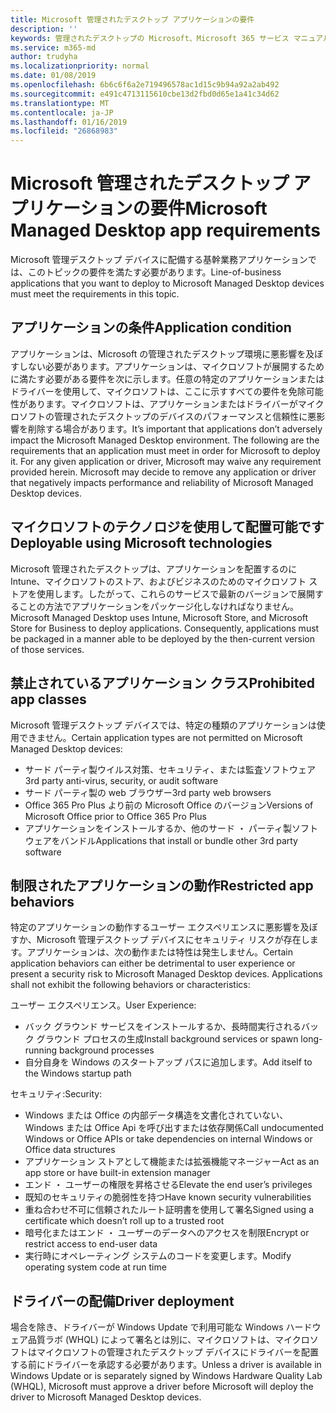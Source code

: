 ```yaml
---
title: Microsoft 管理されたデスクトップ アプリケーションの要件
description: ''
keywords: 管理されたデスクトップの Microsoft、Microsoft 365 サービス マニュアル
ms.service: m365-md
author: trudyha
ms.localizationpriority: normal
ms.date: 01/08/2019
ms.openlocfilehash: 6b6c6f6a2e719496578ac1d15c9b94a92a2ab492
ms.sourcegitcommit: e491c4713115610cbe13d2fbd0d65e1a41c34d62
ms.translationtype: MT
ms.contentlocale: ja-JP
ms.lasthandoff: 01/16/2019
ms.locfileid: "26868983"
---
```

# <a name="microsoft-managed-desktop-app-requirements"></a><span data-ttu-id="b7dda-103">Microsoft 管理されたデスクトップ アプリケーションの要件</span><span class="sxs-lookup"><span data-stu-id="b7dda-103">Microsoft Managed Desktop app requirements</span></span>

<!--This topic is the target for aka.ms/app-req. This is aka link is used from EA agreeement for MMD. do not delete.-->

<!--Application addendum -->
 
<span data-ttu-id="b7dda-104">Microsoft 管理デスクトップ デバイスに配備する基幹業務アプリケーションでは、このトピックの要件を満たす必要があります。</span><span class="sxs-lookup"><span data-stu-id="b7dda-104">Line-of-business applications that you want to deploy to Microsoft Managed Desktop devices must meet the requirements in this topic.</span></span> 

## <a name="application-condition"></a><span data-ttu-id="b7dda-105">アプリケーションの条件</span><span class="sxs-lookup"><span data-stu-id="b7dda-105">Application condition</span></span>

<span data-ttu-id="b7dda-p101">アプリケーションは、Microsoft の管理されたデスクトップ環境に悪影響を及ぼすしない必要があります。アプリケーションは、マイクロソフトが展開するために満たす必要がある要件を次に示します。任意の特定のアプリケーションまたはドライバーを使用して、マイクロソフトは、ここに示すすべての要件を免除可能性があります。マイクロソフトは、アプリケーションまたはドライバーがマイクロソフトの管理されたデスクトップのデバイスのパフォーマンスと信頼性に悪影響を削除する場合があります。</span><span class="sxs-lookup"><span data-stu-id="b7dda-p101">It’s important that applications don’t adversely impact the Microsoft Managed Desktop environment. The following are the requirements that an application must meet in order for Microsoft to deploy it. For any given application or driver, Microsoft may waive any requirement provided herein. Microsoft may decide to remove any application or driver that negatively impacts performance and reliability of Microsoft Managed Desktop devices.</span></span>

## <a name="deployable-using-microsoft-technologies"></a><span data-ttu-id="b7dda-110">マイクロソフトのテクノロジを使用して配置可能です</span><span class="sxs-lookup"><span data-stu-id="b7dda-110">Deployable using Microsoft technologies</span></span>

<span data-ttu-id="b7dda-p102">Microsoft 管理されたデスクトップは、アプリケーションを配置するのに Intune、マイクロソフトのストア、およびビジネスのためのマイクロソフト ストアを使用します。したがって、これらのサービスで最新のバージョンで展開することの方法でアプリケーションをパッケージ化しなければなりません。</span><span class="sxs-lookup"><span data-stu-id="b7dda-p102">Microsoft Managed Desktop uses Intune,  Microsoft Store, and  Microsoft Store for Business to deploy applications. Consequently, applications must be packaged in a manner able to be deployed by the then-current version of those services.</span></span>

## <a name="prohibited-app-classes"></a><span data-ttu-id="b7dda-113">禁止されているアプリケーション クラス</span><span class="sxs-lookup"><span data-stu-id="b7dda-113">Prohibited app classes</span></span>

<span data-ttu-id="b7dda-114">Microsoft 管理デスクトップ デバイスでは、特定の種類のアプリケーションは使用できません。</span><span class="sxs-lookup"><span data-stu-id="b7dda-114">Certain application types are not permitted on Microsoft Managed Desktop devices:</span></span>
- <span data-ttu-id="b7dda-115">サード パーティ製ウイルス対策、セキュリティ、または監査ソフトウェア</span><span class="sxs-lookup"><span data-stu-id="b7dda-115">3rd party anti-virus, security, or audit software</span></span>
- <span data-ttu-id="b7dda-116">サード パーティ製の web ブラウザー</span><span class="sxs-lookup"><span data-stu-id="b7dda-116">3rd party web browsers</span></span>
- <span data-ttu-id="b7dda-117">Office 365 Pro Plus より前の Microsoft Office のバージョン</span><span class="sxs-lookup"><span data-stu-id="b7dda-117">Versions of Microsoft Office prior to Office 365 Pro Plus</span></span>
- <span data-ttu-id="b7dda-118">アプリケーションをインストールするか、他のサード ・ パーティ製ソフトウェアをバンドル</span><span class="sxs-lookup"><span data-stu-id="b7dda-118">Applications that install or bundle other 3rd party software</span></span>

## <a name="restricted-app-behaviors"></a><span data-ttu-id="b7dda-119">制限されたアプリケーションの動作</span><span class="sxs-lookup"><span data-stu-id="b7dda-119">Restricted app behaviors</span></span>

<span data-ttu-id="b7dda-p103">特定のアプリケーションの動作するユーザー エクスペリエンスに悪影響を及ぼすか、Microsoft 管理デスクトップ デバイスにセキュリティ リスクが存在します。アプリケーションは、次の動作または特性は発生しません。</span><span class="sxs-lookup"><span data-stu-id="b7dda-p103">Certain application behaviors can either be detrimental to user experience or present a security risk to Microsoft Managed Desktop devices. Applications shall not exhibit the following behaviors or characteristics:</span></span> 

<span data-ttu-id="b7dda-122">ユーザー エクスペリエンス。</span><span class="sxs-lookup"><span data-stu-id="b7dda-122">User Experience:</span></span>
- <span data-ttu-id="b7dda-123">バック グラウンド サービスをインストールするか、長時間実行されるバック グラウンド プロセスの生成</span><span class="sxs-lookup"><span data-stu-id="b7dda-123">Install background services or spawn long-running background processes</span></span>
- <span data-ttu-id="b7dda-124">自分自身を Windows のスタートアップ パスに追加します。</span><span class="sxs-lookup"><span data-stu-id="b7dda-124">Add itself to the Windows startup path</span></span>

<span data-ttu-id="b7dda-125">セキュリティ:</span><span class="sxs-lookup"><span data-stu-id="b7dda-125">Security:</span></span>
- <span data-ttu-id="b7dda-126">Windows または Office の内部データ構造を文書化されていない、Windows または Office Api を呼び出すまたは依存関係</span><span class="sxs-lookup"><span data-stu-id="b7dda-126">Call undocumented Windows or Office APIs or take dependencies on internal Windows or Office data structures</span></span>
- <span data-ttu-id="b7dda-127">アプリケーション ストアとして機能または拡張機能マネージャー</span><span class="sxs-lookup"><span data-stu-id="b7dda-127">Act as an app store or have built-in extension manager</span></span>
- <span data-ttu-id="b7dda-128">エンド ・ ユーザーの権限を昇格させる</span><span class="sxs-lookup"><span data-stu-id="b7dda-128">Elevate the end user’s privileges</span></span>
- <span data-ttu-id="b7dda-129">既知のセキュリティの脆弱性を持つ</span><span class="sxs-lookup"><span data-stu-id="b7dda-129">Have known security vulnerabilities</span></span>
- <span data-ttu-id="b7dda-130">重ね合わせ不可に信頼されたルート証明書を使用して署名</span><span class="sxs-lookup"><span data-stu-id="b7dda-130">Signed using a certificate which doesn’t roll up to a trusted root</span></span>
- <span data-ttu-id="b7dda-131">暗号化またはエンド ・ ユーザーのデータへのアクセスを制限</span><span class="sxs-lookup"><span data-stu-id="b7dda-131">Encrypt or restrict access to end-user data</span></span>
- <span data-ttu-id="b7dda-132">実行時にオペレーティング システムのコードを変更します。</span><span class="sxs-lookup"><span data-stu-id="b7dda-132">Modify operating system code at run time</span></span>

## <a name="driver-deployment"></a><span data-ttu-id="b7dda-133">ドライバーの配備</span><span class="sxs-lookup"><span data-stu-id="b7dda-133">Driver deployment</span></span>

<span data-ttu-id="b7dda-134">場合を除き、ドライバーが Windows Update で利用可能な Windows ハードウェア品質ラボ (WHQL) によって署名とは別に、マイクロソフトは、マイクロソフトはマイクロソフトの管理されたデスクトップ デバイスにドライバーを配置する前にドライバーを承認する必要があります。</span><span class="sxs-lookup"><span data-stu-id="b7dda-134">Unless a driver is available in Windows Update or is separately signed by Windows Hardware Quality Lab (WHQL), Microsoft must approve a driver before Microsoft will deploy the driver to Microsoft Managed Desktop devices.</span></span>
